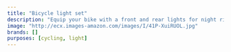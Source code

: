 ```yaml
---
title: "Bicycle light set"
description: "Equip your bike with a front and rear lights for night riding."
image: "http://ecx.images-amazon.com/images/I/41P-XuiRUOL.jpg"
brands: []
purposes: [cycling, light]
---
```


